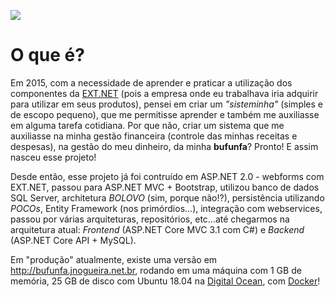 ![](https://raw.githubusercontent.com/jlnpinheiro/bufunfa-net-core-3.1/master/docs/banner-readme.png)
# O que é?
Em 2015, com a necessidade de aprender e praticar a utilização dos componentes da [EXT.NET](https://ext.net/) (pois a empresa onde eu trabalhava iria adquirir para utilizar em seus produtos), pensei em criar um *"sisteminha"* (simples e de escopo pequeno), que me permitisse aprender e também me auxiliasse em alguma tarefa cotidiana. Por que não, criar um sistema que me auxiliasse na minha gestão financeira (controle das minhas receitas e despesas), na gestão do meu dinheiro, da minha **bufunfa**? Pronto! E assim nasceu esse projeto!

Desde então, esse projeto já foi contruído em ASP.NET 2.0 - webforms com EXT.NET, passou para ASP.NET MVC + Bootstrap, utilizou banco de dados SQL Server, architetura *BOLOVO* (sim, porque não!?), persistência utilizando *POCOs*, Entity Framework (nos primórdios...), integração com webservices, passou por várias arquiteturas, repositórios, etc...até chegarmos na arquitetura atual: *Frontend* (ASP.NET Core MVC 3.1 com C#) e *Backend* (ASP.NET Core API + MySQL).

Em "produção" atualmente, existe uma versão em http://bufunfa.jnogueira.net.br, rodando em uma máquina com 1 GB de memória, 25 GB de disco com Ubuntu 18.04 na [Digital Ocean](https://www.digitalocean.com/), com [Docker](https://www.docker.com)!
